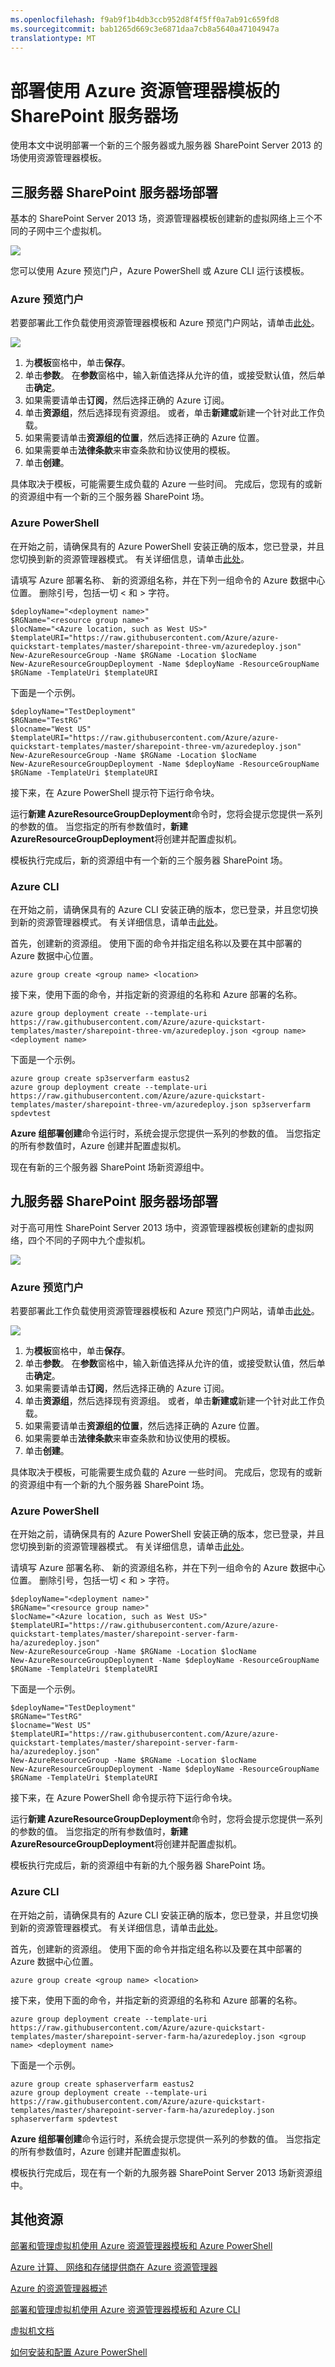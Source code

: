 ```yaml
---
ms.openlocfilehash: f9ab9f1b4db3ccb952d8f4f5ff0a7ab91c659fd8
ms.sourcegitcommit: bab1265d669c3e6871daa7cb8a5640a47104947a
translationtype: MT
---
```

<properties
    pageTitle="部署使用 Azure 资源管理器模板的 SharePoint 服务器场 |Microsoft Azure"
    description="轻松部署使用资源管理器模板和 Azure 预览门户，Azure PowerShell 或 Azure CLI 的三个服务器或九服务器 SharePoint 场。"
    services="virtual-machines"
    documentationCenter=""
    authors="davidmu1"
    manager="timlt"
    editor=""
    tags="azure-resource-manager"/>

<tags
    ms.service="virtual-machines"
    ms.workload="infrastructure-services"
    ms.tgt_pltfrm="vm-windows-sharepoint"
    ms.devlang="na"
    ms.topic="hero-article"
    ms.date="06/29/2015"
    ms.author="davidmu"/>

# 部署使用 Azure 资源管理器模板的 SharePoint 服务器场

使用本文中说明部署一个新的三个服务器或九服务器 SharePoint Server 2013 的场使用资源管理器模板。

## 三服务器 SharePoint 服务器场部署

基本的 SharePoint Server 2013 场，资源管理器模板创建新的虚拟网络上三个不同的子网中三个虚拟机。

![](./media/virtual-machines-workload-template-sharepoint/three-server-sharepoint-farm.png)

您可以使用 Azure 预览门户，Azure PowerShell 或 Azure CLI 运行该模板。

### Azure 预览门户

若要部署此工作负载使用资源管理器模板和 Azure 预览门户网站，请单击[此处](https://portal.azure.com/#create/Microsoft.Template/uri/https%3A%2F%2Fraw.githubusercontent.com%2FAzure%2Fazure-quickstart-templates%2Fmaster%2Fsharepoint-three-vm%2Fazuredeploy.json)。

![](./media/virtual-machines-workload-template-sharepoint/azure-portal-template.png)

1.  为**模板**窗格中，单击**保存**。
2.  单击**参数**。 在**参数**窗格中，输入新值选择从允许的值，或接受默认值，然后单击**确定**。
3.  如果需要请单击**订阅**，然后选择正确的 Azure 订阅。
4.  单击**资源组**，然后选择现有资源组。 或者，单击**新建或**新建一个针对此工作负载。
5.  如果需要请单击**资源组的位置**，然后选择正确的 Azure 位置。
6.  如果需要单击**法律条款**来审查条款和协议使用的模板。
7.  单击**创建**。

具体取决于模板，可能需要生成负载的 Azure 一些时间。 完成后，您现有的或新的资源组中有一个新的三个服务器 SharePoint 场。

### Azure PowerShell

在开始之前，请确保具有的 Azure PowerShell 安装正确的版本，您已登录，并且您切换到新的资源管理器模式。 有关详细信息，请单击[此处](virtual-machines-deploy-rmtemplates-powershell.md#setting-up-powershell-for-resource-manager-templates)。

请填写 Azure 部署名称、 新的资源组名称，并在下列一组命令的 Azure 数据中心位置。 删除引号，包括一切 < 和 > 字符。

    $deployName="<deployment name>"
    $RGName="<resource group name>"
    $locName="<Azure location, such as West US>"
    $templateURI="https://raw.githubusercontent.com/Azure/azure-quickstart-templates/master/sharepoint-three-vm/azuredeploy.json"
    New-AzureResourceGroup -Name $RGName -Location $locName
    New-AzureResourceGroupDeployment -Name $deployName -ResourceGroupName $RGName -TemplateUri $templateURI

下面是一个示例。

    $deployName="TestDeployment"
    $RGName="TestRG"
    $locname="West US"
    $templateURI="https://raw.githubusercontent.com/Azure/azure-quickstart-templates/master/sharepoint-three-vm/azuredeploy.json"
    New-AzureResourceGroup -Name $RGName -Location $locName
    New-AzureResourceGroupDeployment -Name $deployName -ResourceGroupName $RGName -TemplateUri $templateURI

接下来，在 Azure PowerShell 提示符下运行命令块。

运行**新建 AzureResourceGroupDeployment**命令时，您将会提示您提供一系列的参数的值。 当您指定的所有参数值时，**新建 AzureResourceGroupDeployment**将创建并配置虚拟机。

模板执行完成后，新的资源组中有一个新的三个服务器 SharePoint 场。

### Azure CLI

在开始之前，请确保具有的 Azure CLI 安装正确的版本，您已登录，并且您切换到新的资源管理器模式。 有关详细信息，请单击[此处](virtual-machines-deploy-rmtemplates-azure-cli.md#getting-ready)。

首先，创建新的资源组。 使用下面的命令并指定组名称以及要在其中部署的 Azure 数据中心位置。

    azure group create <group name> <location>

接下来，使用下面的命令，并指定新的资源组的名称和 Azure 部署的名称。

    azure group deployment create --template-uri https://raw.githubusercontent.com/Azure/azure-quickstart-templates/master/sharepoint-three-vm/azuredeploy.json <group name> <deployment name>

下面是一个示例。

    azure group create sp3serverfarm eastus2
    azure group deployment create --template-uri https://raw.githubusercontent.com/Azure/azure-quickstart-templates/master/sharepoint-three-vm/azuredeploy.json sp3serverfarm spdevtest

**Azure 组部署创建**命令运行时，系统会提示您提供一系列的参数的值。 当您指定的所有参数值时，Azure 创建并配置虚拟机。

现在有新的三个服务器 SharePoint 场新资源组中。

## 九服务器 SharePoint 服务器场部署

对于高可用性 SharePoint Server 2013 场中，资源管理器模板创建新的虚拟网络，四个不同的子网中九个虚拟机。

![](./media/virtual-machines-workload-template-sharepoint/nine-server-sharepoint-farm.png)

### Azure 预览门户

若要部署此工作负载使用资源管理器模板和 Azure 预览门户网站，请单击[此处](https://portal.azure.com/#create/Microsoft.Template/uri/https%3A%2F%2Fraw.githubusercontent.com%2FAzure%2Fazure-quickstart-templates%2Fmaster%2Fsharepoint-server-farm-ha%2Fazuredeploy.json)。

![](./media/virtual-machines-workload-template-sharepoint/azure-portal-template.png)

1.  为**模板**窗格中，单击**保存**。
2.  单击**参数**。 在**参数**窗格中，输入新值选择从允许的值，或接受默认值，然后单击**确定**。
3.  如果需要请单击**订阅**，然后选择正确的 Azure 订阅。
4.  单击**资源组**，然后选择现有资源组。 或者，单击**新建或**新建一个针对此工作负载。
5.  如果需要请单击**资源组的位置**，然后选择正确的 Azure 位置。
6.  如果需要单击**法律条款**来审查条款和协议使用的模板。
7.  单击**创建**。

具体取决于模板，可能需要生成负载的 Azure 一些时间。 完成后，您现有的或新的资源组中有一个新的九个服务器 SharePoint 场。

### Azure PowerShell

在开始之前，请确保具有的 Azure PowerShell 安装正确的版本，您已登录，并且您切换到新的资源管理器模式。 有关详细信息，请单击[此处](virtual-machines-deploy-rmtemplates-powershell.md#setting-up-powershell-for-resource-manager-templates)。

请填写 Azure 部署名称、 新的资源组名称，并在下列一组命令的 Azure 数据中心位置。 删除引号，包括一切 < 和 > 字符。

    $deployName="<deployment name>"
    $RGName="<resource group name>"
    $locName="<Azure location, such as West US>"
    $templateURI="https://raw.githubusercontent.com/Azure/azure-quickstart-templates/master/sharepoint-server-farm-ha/azuredeploy.json"
    New-AzureResourceGroup -Name $RGName -Location $locName
    New-AzureResourceGroupDeployment -Name $deployName -ResourceGroupName $RGName -TemplateUri $templateURI

下面是一个示例。

    $deployName="TestDeployment"
    $RGName="TestRG"
    $locname="West US"
    $templateURI="https://raw.githubusercontent.com/Azure/azure-quickstart-templates/master/sharepoint-server-farm-ha/azuredeploy.json"
    New-AzureResourceGroup -Name $RGName -Location $locName
    New-AzureResourceGroupDeployment -Name $deployName -ResourceGroupName $RGName -TemplateUri $templateURI

接下来，在 Azure PowerShell 命令提示符下运行命令块。

运行**新建 AzureResourceGroupDeployment**命令时，您将会提示您提供一系列的参数的值。 当您指定的所有参数值时，**新建 AzureResourceGroupDeployment**将创建并配置虚拟机。

模板执行完成后，新的资源组中有新的九个服务器 SharePoint 场。

### Azure CLI

在开始之前，请确保具有的 Azure CLI 安装正确的版本，您已登录，并且您切换到新的资源管理器模式。 有关详细信息，请单击[此处](virtual-machines-deploy-rmtemplates-azure-cli.md#getting-ready)。

首先，创建新的资源组。 使用下面的命令并指定组名称以及要在其中部署的 Azure 数据中心位置。

    azure group create <group name> <location>

接下来，使用下面的命令，并指定新的资源组的名称和 Azure 部署的名称。

    azure group deployment create --template-uri https://raw.githubusercontent.com/Azure/azure-quickstart-templates/master/sharepoint-server-farm-ha/azuredeploy.json <group name> <deployment name>

下面是一个示例。

    azure group create sphaserverfarm eastus2
    azure group deployment create --template-uri https://raw.githubusercontent.com/Azure/azure-quickstart-templates/master/sharepoint-server-farm-ha/azuredeploy.json sphaserverfarm spdevtest

**Azure 组部署创建**命令运行时，系统会提示您提供一系列的参数的值。 当您指定的所有参数值时，Azure 创建并配置虚拟机。

模板执行完成后，现在有一个新的九服务器 SharePoint Server 2013 场新资源组中。


## 其他资源

[部署和管理虚拟机使用 Azure 资源管理器模板和 Azure PowerShell](virtual-machines-deploy-rmtemplates-powershell.md)

[Azure 计算、 网络和存储提供商在 Azure 资源管理器](virtual-machines-azurerm-versus-azuresm.md)

[Azure 的资源管理器概述](../resource-group-overview.md)

[部署和管理虚拟机使用 Azure 资源管理器模板和 Azure CLI](virtual-machines-deploy-rmtemplates-azure-cli.md)

[虚拟机文档](http://azure.microsoft.com/documentation/services/virtual-machines/)

[如何安装和配置 Azure PowerShell](../install-configure-powershell.md)
